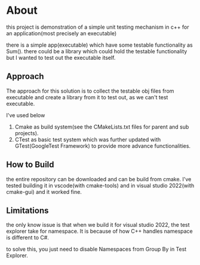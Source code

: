 # About
this project is demonstration of a simple unit testing mechanism in c++ for an application(most precisely an executable)

there is a simple app(executable) which have some testable functionality as Sum(). there could be a library which could hold the testable functionality but I wanted to test out the executable itself.

## Approach
The approach for this solution is to collect the testable obj files from executable and create a library from it to test out, as we can't test executable.

I've used below
1. Cmake as build system(see the CMakeLists.txt files for parent and sub projects).
2. CTest as basic test system which was further updated with GTest(GoogleTest Framework) to provide more advance functionalities.

## How to Build
the entire repository can be downloaded and can be build from cmake. I've tested building it in vscode(with cmake-tools) and in visual studio 2022(with cmake-gui) and it worked fine.

## Limitations
the only know issue is that when we build it for visual studio 2022, the test explorer take <Empty Namespace> for namespace. It is because of how C++ handles namespace is different to C#.

to solve this, you just need to disable Namespaces from Group By in Test Explorer.
